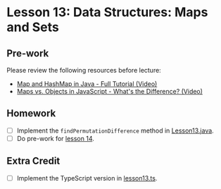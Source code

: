 # Lesson 13: Data Structures: Maps and Sets

## Pre-work

Please review the following resources before lecture:

* [Map and HashMap in Java - Full Tutorial (Video)](https://www.youtube.com/watch?v=H62Jfv1DJlU)
* [Maps vs. Objects in JavaScript - What's the Difference? (Video)](https://www.youtube.com/watch?v=cU84h71ufqE)

## Homework

- [ ] Implement the `findPermutationDifference` method in [Lesson13.java](./maps_java/maps_app/src/main/java/com/codedifferently/lesson13/Lesson13.java).
- [ ] Do pre-work for [lesson 14](/lesson_14/).

## Extra Credit

- [ ] Implement the TypeScript version in [lesson13.ts](./maps_ts/src/lesson13.ts).